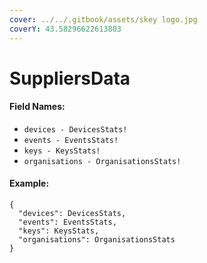 ```yaml
---
cover: ../../.gitbook/assets/skey logo.jpg
coverY: 43.58296622613803
---
```


# SuppliersData

#### Field Names:

* `devices - DevicesStats!`
* `events - EventsStats!`
* `keys - KeysStats!`
* `organisations - OrganisationsStats!`

#### Example:

```
{
  "devices": DevicesStats,
  "events": EventsStats,
  "keys": KeysStats,
  "organisations": OrganisationsStats
}
```
